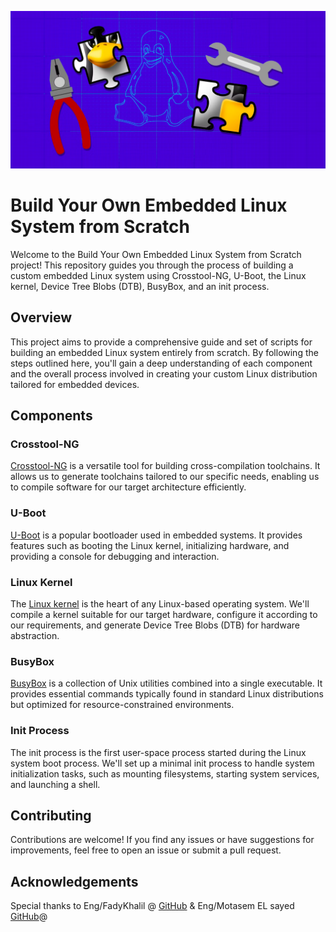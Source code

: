 ![1712882215840](image/README/1712882215840.png)

# Build Your Own Embedded Linux System from Scratch

Welcome to the Build Your Own Embedded Linux System from Scratch project! This repository guides you through the process of building a custom embedded Linux system using Crosstool-NG, U-Boot, the Linux kernel, Device Tree Blobs (DTB), BusyBox, and an init process.

## Overview

This project aims to provide a comprehensive guide and set of scripts for building an embedded Linux system entirely from scratch. By following the steps outlined here, you'll gain a deep understanding of each component and the overall process involved in creating your custom Linux distribution tailored for embedded devices.

## Components

### Crosstool-NG

[Crosstool-NG]() is a versatile tool for building cross-compilation toolchains. It allows us to generate toolchains tailored to our specific needs, enabling us to compile software for our target architecture efficiently.

### U-Boot

[U-Boot]() is a popular bootloader used in embedded systems. It provides features such as booting the Linux kernel, initializing hardware, and providing a console for debugging and interaction.

### Linux Kernel

The [Linux kernel](https://www.kernel.org/) is the heart of any Linux-based operating system. We'll compile a kernel suitable for our target hardware, configure it according to our requirements, and generate Device Tree Blobs (DTB) for hardware abstraction.

### BusyBox

[BusyBox](https://www.busybox.net/) is a collection of Unix utilities combined into a single executable. It provides essential commands typically found in standard Linux distributions but optimized for resource-constrained environments.

### Init Process

The init process is the first user-space process started during the Linux system boot process. We'll set up a minimal init process to handle system initialization tasks, such as mounting filesystems, starting system services, and launching a shell.

## Contributing

Contributions are welcome! If you find any issues or have suggestions for improvements, feel free to open an issue or submit a pull request.

## Acknowledgements

Special thanks to Eng/FadyKhalil @ [GitHub](https://github.com/FadyKhalil) & Eng/Motasem EL sayed [GitHub](https://github.com/Moatasem-Elsayed)@
